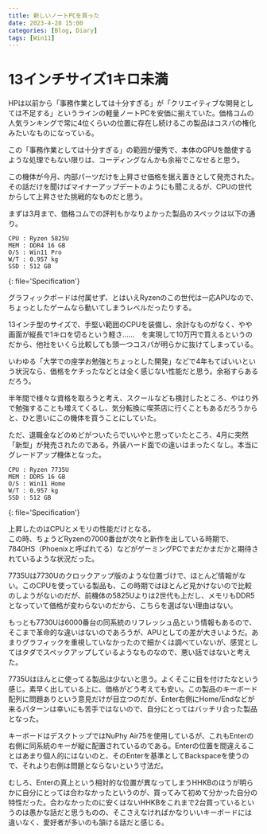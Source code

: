 ```yaml
---
title: 新しいノートPCを買った
date: 2023-4-28 15:00
categories: [Blog, Diary]
tags: [Win11]
---
```


# 13インチサイズ1キロ未満

HPは以前から「事務作業としては十分すぎる」が「クリエイティブな開発としては不足する」というラインの軽量ノートPCを安価に揃えていた。価格コムの人気ランキングで常に4位くらいの位置に存在し続けるこの製品はコスパの権化みたいなものになっている。

この「事務作業としては十分すぎる」の範囲が優秀で、本体のGPUを酷使するような処理でもない限りは、コーディングなんかも余裕でこなせると思う。

この機体が今月、内部パーツだけを上昇させ価格を据え置きとして発売された。その話だけを聞けばマイナーアップデートのようにも聞こえるが、CPUの世代からして上昇させた挑戦的なものだと思う。

まずは3月まで、価格コムでの評判もかなりよかった製品のスペックは以下の通り。

```
CPU : Ryzen 5825U
MEM : DDR4 16 GB
O/S : Win11 Pro
W/T : 0.957 kg
SSD : 512 GB
```

{: file='Specification'}

グラフィックボードは付属せず、とはいえRyzenのこの世代は一応APUなので、ちょっとしたゲームなら動いてしまうレベルだったりする。

13インチ型のサイズで、手堅い範囲のCPUを装備し、余計なものがなく、やや画面が縦長で1キロを切るという軽さ……　を実現して10万円で買えるというのだから、他社をいくら比較しても頭一つコスパが明らかに抜けてしまっている。

いわゆる「大学での座学お勉強とちょっとした開発」などで4年もてばいいという状況なら、価格をケチったなどとは全く感じない性能だと思う。余裕すらあるだろう。

半年間で様々な資格を取ろうと考え、スクールなども検討したところ、やはり外で勉強することも増えてくるし、気分転換に喫茶店に行くこともあるだろうからと、ひと思いにこの機体を買うことにしていた。

ただ、退職金などのめどがついたらでいいやと思っていたところ、4月に突然「新型」が発売されたのである。外装ハード面での違いはまったくなし。本当にグレードアップ機体となった。

```
CPU : Ryzen 7735U
MEM : DDR5 16 GB
O/S : Win11 Home
W/T : 0.957 kg
SSD : 512 GB
```

{: file='Specification'}

上昇したのはCPUとメモリの性能だけとなる。  
この時、ちょうどRyzenの7000番台が次々と新作を出している時期で、7840HS（Phoenixと呼ばれてる）などがゲーミングPCでまだかまだかと期待されているような状況だった。

7735Uは7730Uのクロックアップ版のような位置づけで、ほとんど情報がない。このCPUを使っている製品も、この時期ではほとんど見かけないので比較のしようがないのだが、前機体の5825Uよりは2世代も上だし、メモリもDDR5となっていて価格が変わらないのだから、こちらを選ばない理由はない。

もっとも7730Uは6000番台の同系統のリフレッシュ品という情報もあるので、そこまで革命的な違いはないのであろうが、APUとしての差が大きいようだ。あまりグラフィックを重視していなかったので細かくは調べていないが、感覚としてはタダでスペックアップしているようなものなので、悪い話ではないと考えた。

7735Uはほんとに使ってる製品は少ないと思う。よくそこに目を付けたなという感じ。素早く出している上に、価格がどう考えても安い。この製品のキーボード配列に問題ありという意見だけが目立つのだが、Enter右側にHome/Endなどが来るパターンは幸いにも苦手ではないので、自分にとってはバッチリ合った製品となった。

キーボードはデスクトップではNuPhy Air75を使用しているが、これもEnterの右側に同系統のキーが縦に配置されているのである。Enterの位置を間違えることはあまり個人的にはないのと、そのEnterを基準としてBackspaceを使うので、それより右側は問題とならないという寸法だ。

むしろ、Enterの真上という相対的な位置が異なってしまうHHKBのほうが明らかに自分にとっては合わなかったというのが、買ってみて初めて分かった自分の特性だった。合わなかったのに安くはないHHKBをこれまで2台買っているというのは愚かな話だと思うものの、そこさえなければかなりいいキーボードには違いなく、愛好者が多いのも頷ける話だと感じる。